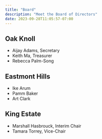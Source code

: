 ```yaml
---
title: "Board"
description: "Meet the Board of Directors"
date: 2023-09-28T11:05:57-07:00
---
```


## Oak Knoll

- Aijay Adams, Secretary
- Keith Ma, Treasurer 
- Rebecca Palm-Song

## Eastmont Hills

- Ike Arum
- Pamm Baker
- Art Clark

## King Estate

- Marshall Hasbrouck, Interim Chair
- Tamara Torrey, Vice-Chair